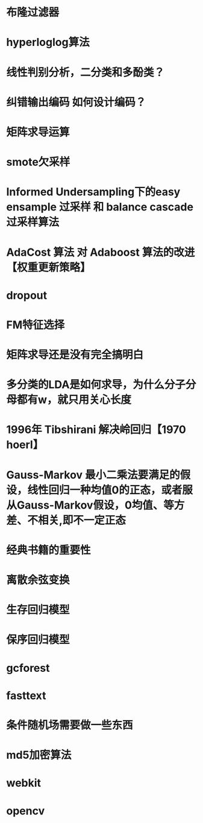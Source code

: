 # 布隆过滤器
# hyperloglog算法
# 线性判别分析，二分类和多酚类？
# 纠错输出编码  如何设计编码？
# 矩阵求导运算
# smote欠采样
# Informed Undersampling下的easy ensample 过采样 和 balance cascade 过采样算法 
# AdaCost 算法 对 Adaboost 算法的改进【权重更新策略】
# dropout
# FM特征选择
# 矩阵求导还是没有完全搞明白
# 多分类的LDA是如何求导，为什么分子分母都有w，就只用关心长度
# 1996年 Tibshirani 解决岭回归【1970 hoerl】
# Gauss-Markov 最小二乘法要满足的假设，线性回归一种均值0的正态，或者服从Gauss-Markov假设，0均值、等方差、不相关,即不一定正态
# 经典书籍的重要性
# 离散余弦变换
# 生存回归模型
# 保序回归模型
# gcforest
# fasttext
# 条件随机场需要做一些东西
# md5加密算法
# webkit
# opencv